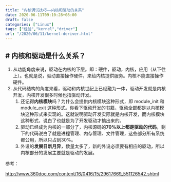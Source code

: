 ```yaml
---
title: "内核调试技巧——内核和驱动的关系"
date: 2020-06-11T09:10:28+08:00
draft: false
categories: ["Linux"]
tags: ["经验","kernel","driver"]
url: "/2020/06/11/kernel-deriver.html"
---
```


## # 内核和驱动是什么关系？

1. 从功能角度来说，驱动在内核的下层。即：硬件，驱动，内核，应用（从下往上）。也就是说，驱动直接操作硬件，来给内核提供服务。内核不能直接操作硬件。
2. 从代码结构的角度来看，驱动和内核世纪上已经融为一体，驱动开发就是内核开发，内核开发很多时候也指驱动开发。
   1. 还记得**内核模块**吗？为什么会提供内核模块这种形式，即 module_init 和 module_exit 这种形式。你看下驱动开发的书籍，驱动全部都是以内核模块这种形式来实现的。这就说明驱动开发实际就是内核开发，而内核模块这种形式，说白了也就是为了开发驱动才搞出来的。
   2. 驱动已经成为内核的一部分了，内核源码的**70%以上都是驱动的代码**，剩下的代码说白了就是进程管理、内存管理、文件管理，这些部分所有系统都公用，所以只占到30%。
   3. 外设的**发展日新月异**，数量太多了，新的外设必须要有相应的驱动，所以内核部分的发展主要就是驱动的发展。



参考：

http://www.360doc.com/content/16/0416/15/29617669_551126542.shtml